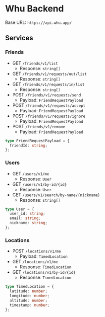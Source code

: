 # Whu Backend

Base URL: `https://api.whu.app/`

## Services

### Friends

- GET `/friends/v1/list`
  - Response: `string[]`
- GET `/friends/v1/requests/out/list`
  - Response: `string[]`
- GET `/friends/v1/requests/in/list`
  - Response: `string[]`
- POST `/friends/v1/requests/send`
  - Payload: `FriendRequestPayload`
- POST `/friends/v1/requests/accept`
  - Payload: `FriendRequestPayload`
- POST `/friends/v1/requests/ignore`
  - Payload: `FriendRequestPayload`
- POST `/friends/v1/remove`
  - Payload: `FriendRequestPayload`

```ts
type FriendRequestPayload = {
  friendId: string;
};
```

### Users

- GET `/users/v1/me`
  - Response: `User`
- GET `/users/v1/by-id/{id}`
  - Response: `User`
- GET `/users/v1/search/by-name/{nickname}`
  - Response: `string[]`

```ts
type User = {
  user_id: string;
  email: string;
  nickname: string;
};
```

### Locations

- POST `/locations/v1/me`
  - Payload: `TimedLocation`
- GET `/locations/v1/me`
  - Response: `TimedLocation`
- GET `/locations/v1/by-id/{id}`
  - Response: `TimedLocation`

```ts
type TimedLocation = {
  latitude: number;
  longitude: number;
  altitude: number;
  timestamp: number;
};
```

